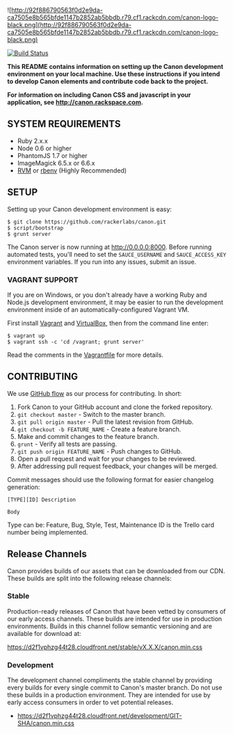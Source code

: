 ![http://92f886790563f0d2e9da-ca7505e8b565bfde1147b2852ab5bbdb.r79.cf1.rackcdn.com/canon-logo-black.png](http://92f886790563f0d2e9da-ca7505e8b565bfde1147b2852ab5bbdb.r79.cf1.rackcdn.com/canon-logo-black.png)

[![Build Status](https://travis-ci.org/rackerlabs/canon.png?branch=master)](https://travis-ci.org/rackerlabs/canon)

**This README contains information on setting up the Canon development environment
on your local machine.  Use these instructions if you intend to develop Canon
elements and contribute code back to the project.**

**For information on including Canon CSS and javascript in your application, see http://canon.rackspace.com.**

## SYSTEM REQUIREMENTS

- Ruby 2.x.x
- Node 0.6 or higher
- PhantomJS 1.7 or higher
- ImageMagick 6.5.x or 6.6.x
- [RVM](https://rvm.io) or [rbenv](https://github.com/sstephenson/rbenv) (Highly Recommended)

## SETUP

Setting up your Canon development environment is easy:

    $ git clone https://github.com/rackerlabs/canon.git
    $ script/bootstrap
    $ grunt server

The Canon server is now running at http://0.0.0.0:8000. Before running automated
tests, you'll need to set the `SAUCE_USERNAME` and `SAUCE_ACCESS_KEY` environment
variables. If you run into any issues, submit an issue.

### VAGRANT SUPPORT

If you are on Windows, or you don't already have a working Ruby and Node.js
development environment, it may be easier to run the development environment
inside of an automatically-configured Vagrant VM.

First install [Vagrant](https://www.vagrantup.com/downloads.html) and
[VirtualBox](https://www.virtualbox.org/wiki/Downloads), then from the command
line enter:

    $ vagrant up
    $ vagrant ssh -c 'cd /vagrant; grunt server'

Read the comments in the [Vagrantfile](Vagrantfile) for more details.

## CONTRIBUTING

We use [GitHub flow](http://scottchacon.com/2011/08/31/github-flow.html) as our
process for contributing. In short:

1. Fork Canon to your GitHub account and clone the forked repository.
2. `git checkout master` - Switch to the master branch.
3. `git pull origin master` - Pull the latest revision from GitHub.
4. `git checkout -b FEATURE_NAME` - Create a feature branch.
5. Make and commit changes to the feature branch.
6. `grunt` - Verify all tests are passing.
7. `git push origin FEATURE_NAME` - Push changes to GitHub.
8. Open a pull request and wait for your changes to be reviewed.
9. After addressing pull request feedback, your changes will be merged.

Commit messages should use the following format for easier changelog generation:

```
[TYPE][ID] Description

Body
```

Type can be: Feature, Bug, Style, Test, Maintenance
ID is the Trello card number being implemented.

## Release Channels

Canon provides builds of our assets that can be downloaded from our CDN. These
builds are split into the following release channels:

### Stable

Production-ready releases of Canon that have been vetted by consumers of our
early access channels. These builds are intended for use in production
environments. Builds in this channel follow semantic versioning and are available
for download at:

https://d2f1vphzg44t28.cloudfront.net/stable/vX.X.X/canon.min.css

### Development

The development channel compliments the stable channel by providing every builds
for every single commit to Canon's master branch. Do not use these builds in a
production environment. They are intended for use by early access consumers in
order to vet potential releases.

* https://d2f1vphzg44t28.cloudfront.net/development/GIT-SHA/canon.min.css
